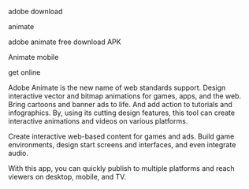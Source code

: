 adobe download

animate

adobe animate free download APK

Animate mobile

get online

Adobe Animate is the new name of web standards support. Design interactive vector and bitmap animations for games, apps, and the web. Bring cartoons and banner ads to life. And add action to tutorials and infographics. By, using its cutting design features, this tool can create interactive animations and videos on various platforms.

Create interactive web-based content for games and ads. Build game environments, design start screens and interfaces, and even integrate audio.

With this app, you can quickly publish to multiple platforms and reach viewers on desktop, mobile, and TV.
